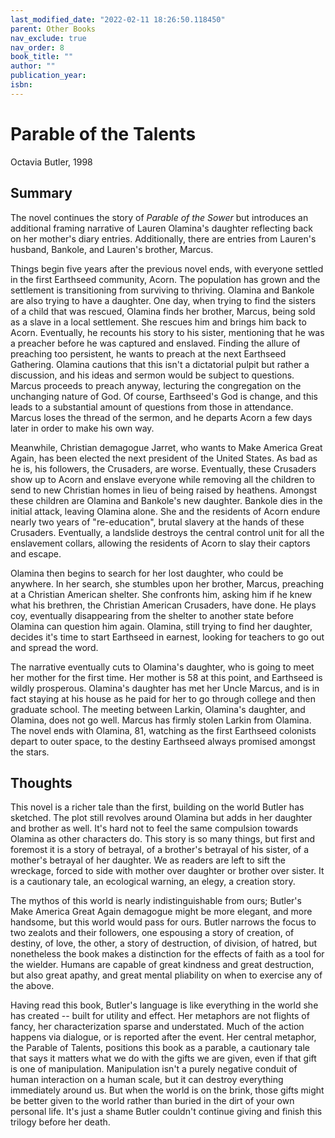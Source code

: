 ```yaml
---
last_modified_date: "2022-02-11 18:26:50.118450"
parent: Other Books
nav_exclude: true
nav_order: 8
book_title: ""
author: ""
publication_year:
isbn:
---
```


# Parable of the Talents
Octavia Butler, 1998

## Summary
The novel continues the story of _Parable of the Sower_ but introduces an additional framing narrative of Lauren Olamina's daughter reflecting back on her mother's diary entries. Additionally, there are entries from Lauren's husband, Bankole, and Lauren's brother, Marcus.

Things begin five years after the previous novel ends, with everyone settled in the first Earthseed community, Acorn. The population has grown and the settlement is transitioning from surviving to thriving. Olamina and Bankole are also trying to have a daughter. One day, when trying to find the sisters of a child that was rescued, Olamina finds her brother, Marcus, being sold as a slave in a local settlement. She rescues him and brings him back to Acorn. Eventually, he recounts his story to his sister, mentioning that he was a preacher before he was captured and enslaved. Finding the allure of preaching too persistent, he wants to preach at the next Earthseed Gathering. Olamina cautions that this isn't a dictatorial pulpit but rather a discussion, and his ideas and sermon would be subject to questions. Marcus proceeds to preach anyway, lecturing the congregation on the unchanging nature of God. Of course, Earthseed's God is change, and this leads to a substantial amount of questions from those in attendance. Marcus loses the thread of the sermon, and he departs Acorn a few days later in order to make his own way.

Meanwhile, Christian demagogue Jarret, who wants to Make America Great Again, has been elected the next president of the United States. As bad as he is, his followers, the Crusaders, are worse. Eventually, these Crusaders show up to Acorn and enslave everyone while removing all the children to send to new Christian homes in lieu of being raised by heathens. Amongst these children are Olamina and Bankole's new daughter. Bankole dies in the initial attack, leaving Olamina alone. She and the residents of Acorn endure nearly two years of "re-education", brutal slavery at the hands of these Crusaders. Eventually, a landslide destroys the central control unit for all the enslavement collars, allowing the residents of Acorn to slay their captors and escape.

Olamina then begins to search for her lost daughter, who could be anywhere. In her search, she stumbles upon her brother, Marcus, preaching at a Christian American shelter. She confronts him, asking him if he knew what his brethren, the Christian American Crusaders, have done. He plays coy, eventually disappearing from the shelter to another state before Olamina can question him again. Olamina, still trying to find her daughter, decides it's time to start Earthseed in earnest, looking for teachers to go out and spread the word.

The narrative eventually cuts to Olamina's daughter, who is going to meet her mother for the first time. Her mother is 58 at this point, and Earthseed is wildly prosperous. Olamina's daughter has met her Uncle Marcus, and is in fact staying at his house as he paid for her to go through college and then graduate school. The meeting between Larkin, Olamina's daughter, and Olamina, does not go well. Marcus has firmly stolen Larkin from Olamina. The novel ends with Olamina, 81, watching as the first Earthseed colonists depart to outer space, to the destiny Earthseed always promised amongst the stars.

## Thoughts
This novel is a richer tale than the first, building on the world Butler has sketched. The plot still revolves around Olamina but adds in her daughter and brother as well. It's hard not to feel the same compulsion towards Olamina as other characters do. This story is so many things, but first and foremost it is a story of betrayal, of a brother's betrayal of his sister, of a mother's betrayal of her daughter. We as readers are left to sift the wreckage, forced to side with mother over daughter or brother over sister. It is a cautionary tale, an ecological warning, an elegy, a creation story.

The mythos of this world is nearly indistinguishable from ours; Butler's Make America Great Again demagogue might be more elegant, and more handsome, but this world would pass for ours. Butler narrows the focus to two zealots and their followers, one espousing a story of creation, of destiny, of love, the other, a story of destruction, of division, of hatred, but nonetheless the book makes a distinction for the effects of faith as a tool for the wielder. Humans are capable of great kindness and great destruction, but also great apathy, and great mental pliability on when to exercise any of the above.

Having read this book, Butler's language is like everything in the world she has created -- built for utility and effect. Her metaphors are not flights of fancy, her characterization sparse and understated. Much of the action happens via dialogue, or is reported after the event. Her central metaphor, the Parable of Talents, positions this book as a parable, a cautionary tale that says it matters what we do with the gifts we are given, even if that gift is one of manipulation. Manipulation isn't a purely negative conduit of human interaction on a human scale, but it can destroy everything immediately around us. But when the world is on the brink, those gifts might be better given to the world rather than buried in the dirt of your own personal life. It's just a shame Butler couldn't continue giving and finish this trilogy before her death.